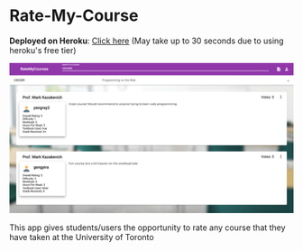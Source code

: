 # Rate-My-Course
**Deployed on Heroku**: [Click here](https://rate-my-courses.herokuapp.com/?fbclid=IwAR0ElC2cZu9DXUrB1n7mlOWY2X0Uhb-A6RWDWTMtAvGIhvOmX8K1xMvS8fo) (May take up to 30 seconds due to using heroku's free tier)

<img src="rateMyCourse.png">

This app gives students/users the opportunity to rate any course that they have taken at the University of Toronto

